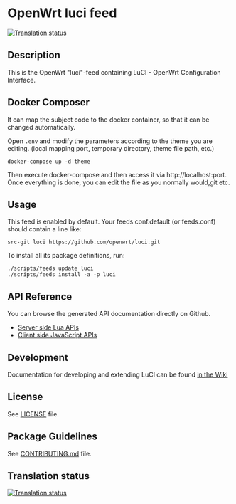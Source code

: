 # OpenWrt luci feed

[![Translation status](https://hosted.weblate.org/widgets/openwrt/-/svg-badge.svg)](https://hosted.weblate.org/engage/openwrt/?utm_source=widget)

## Description

This is the OpenWrt "luci"-feed containing LuCI - OpenWrt Configuration Interface.

## Docker Composer
It can map the subject code to the docker container, so that it can be changed automatically.

Open ```.env``` and modify the parameters according to the theme you are editing. (local mapping port, temporary directory, theme file path, etc.)

```
docker-compose up -d theme
```
Then execute docker-compose and then access it via http://localhost:port.
Once everything is done, you can edit the file as you normally would,git etc.


## Usage

This feed is enabled by default. Your feeds.conf.default (or feeds.conf) should contain a line like:
```
src-git luci https://github.com/openwrt/luci.git
```

To install all its package definitions, run:
```
./scripts/feeds update luci
./scripts/feeds install -a -p luci
```

## API Reference

You can browse the generated API documentation directly on Github.

 - [Server side Lua APIs](http://openwrt.github.io/luci/api/index.html)
 - [Client side JavaScript APIs](http://openwrt.github.io/luci/jsapi/index.html)

## Development

Documentation for developing and extending LuCI can be found [in the Wiki](https://github.com/openwrt/luci/wiki)

## License

See [LICENSE](LICENSE) file.
 
## Package Guidelines

See [CONTRIBUTING.md](CONTRIBUTING.md) file.

## Translation status

[![Translation status](https://hosted.weblate.org/widgets/openwrt/-/multi-auto.svg)](https://hosted.weblate.org/engage/openwrt/?utm_source=widget)
